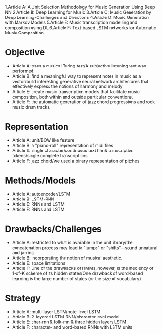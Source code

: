1.Article A: A Unit Selection Methodology for Music Generation Using Deep NN
2.Article B: Deep Learning for Music
3.Article C: Music Generation by Deep Learning-Challenges and Directions
4.Article D: Music Generation with Markov Models
5.Article E: Music transcription modelling and composition using DL
6.Article F: Text-based LSTM networks for Automatic Music Composition

# Objective

- Article A: pass a musical Turing test/A subjective listening test was performed.
- Article B: find a meaningful way to represent notes in music as a vector/build interesting generative neural network architectures that effectively express the notions of harmony and melody
- Article E: create music transcription models that facilitate music composition, both within and outside particular conventions.
- Article F: the automatic generation of jazz chord progressions and rock music drum tracks.

# Representation

- Article A: unit/BOW like feature
- Article B: a "piano-roll" representation of midi files
- Article E: single character/continuous text file & transcription tokens/single complete transcriptions
- Article F: jazz chord/we used a binary representation of pitches


# Methods/Models

- Article A: autoencoder/LSTM
- Article B: LSTM-RNN
- Article E: RNNs and LSTM
- Article F: RNNs and LSTM


# Drawbacks/Challenges

- Article A: restricted to what is available in the unit library/the concatenation process may lead to "jumps" or "shifts"--sound unnatural and jarring
- Article B: incorporating the notion of musical aesthetic.
- Article E: space limitations
- Article F: One of the drawbacks of HMMs, however, is the ineciency of 1-of-K scheme of its hidden states/One drawback of word-based learning is the large number of states (or the size of vocabulary)


# Strategy

- Article A: multi-layer LSTM/note-level LSTM
- Article B: 2-layered LSTM-RNN/character level model
- Article E: char-rnn & folk-rnn & three hidden layers LSTM
- Article F: character- and word-based RNNs with LSTM units
